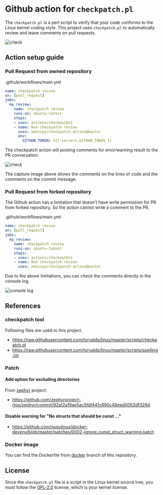 # Github action for `checkpatch.pl`

The `checkpatch.pl` is a perl script to verify that your code conforms to the Linux kernel coding style. This project uses `checkpatch.pl` to automatically review and leave comments on pull requests.

![check](https://raw.githubusercontent.com/wiki/webispy/checkpatch-action/img/action_conversation_check.png)

## Action setup guide

### Pull Request from owned repository

.github/workflows/main.yml

```yml
name: checkpatch review
on: [pull_request]
jobs:
  my_review:
    name: checkpatch review
    runs-on: ubuntu-latest
    steps:
    - uses: actions/checkout@v1
    - name: Run checkpatch review
      uses: webispy/checkpatch-action@master
      env:
        GITHUB_TOKEN: ${{ secrets.GITHUB_TOKEN }}
```

The checkpatch action will posting comments for error/warning result to the PR conversation.

![check](https://raw.githubusercontent.com/wiki/webispy/checkpatch-action/img/action_conversation_comment.png)

The capture image above shows the comments on the lines of code and the comments on the commit message.

### Pull Request from forked repository

The Github action has a limitation that doesn't have write permission for PR from forked repository. So the action cannot write a comment to the PR.

.github/workflows/main.yml

```yml
name: checkpatch review
on: [pull_request]
jobs:
  my_review:
    name: checkpatch review
    runs-on: ubuntu-latest
    steps:
    - uses: actions/checkout@v1
    - name: Run checkpatch review
      uses: webispy/checkpatch-action@master
```

Due to the above limitations, you can check the comments directly in the console log.

![console log](https://raw.githubusercontent.com/wiki/webispy/checkpatch-action/img/action_console.png)

## References

### checkpatch tool

Following files are used to this project.

- https://raw.githubusercontent.com/torvalds/linux/master/scripts/checkpatch.pl
- https://raw.githubusercontent.com/torvalds/linux/master/scripts/spelling.txt

### Patch

#### Add option for excluding directories

From [zephyr](https://github.com/zephyrproject-rtos/zephyr) project:

- https://github.com/zephyrproject-rtos/zephyr/commit/92a12a19ae5ac5fdf441c690c48eed0052df326d

#### Disable warning for "No structs that should be const ..."

- https://github.com/nugulinux/docker-devenv/blob/master/patches/0002-ignore_const_struct_warning.patch

### Docker image

You can find the Dockerfile from [docker](https://github.com/webispy/checkpatch-action/tree/docker) branch of this repository.

## License

Since the `checkpatch.pl` file is a script in the Linux kernel source tree, you must follow the [GPL-2.0](https://github.com/torvalds/linux/blob/master/COPYING) license, which is your kernel license.
